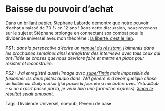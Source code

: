 # Baisse du pouvoir d’achat

Dans un [brillant papier](http://www.creationmonetaire.info/2010/04/pouvoir-dachat-de-leuro-de-1997-2010.html), Stephane Laborde démontre que notre pouvoir d’achat a baissé de 70 % en 12 ans ! Dans cette discussion, nous revenons sur le sujet et Stéphane prolonge en connectant son combat pour le dividende universel avec mon théorème : [la liberté, c’est le lien](http://blog.tcrouzet.com/2010/05/08/la-liberte-le-lien/).<span id="more-16331"></span>

*PS1 : dans la perspective d’écrire un [manuel du résistant](http://blog.tcrouzet.com/2010/05/10/manuel-du-resistant/), j’aimerais dans les prochaines semaines ainsi enregistrer des interviews avec tous ceux qui ont l’idée de choses que nous devrions faire et mettre en place pour résister et reconstruire.*

*PS2 : J’ai enregistré aussi l’image avec [superTintin](http://www.supertintin.com/) mais impossible de fusionner les deux pistes audio dans l’AVI généré et d’avoir quelque chose de lisible sur Dailymotion (j’ai passé la journée à me battre avec VirtualDub – si un expert passe par là, je veux bien une formation express). [Sinon le résultat serait amusant.](http://www.dailymotion.com/video/xd9yex_baisse-du-pouvoir-d-achat_news)*

Tags: Dividende Universel, noepub, Revenu de base